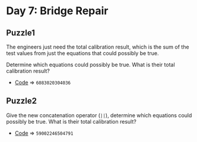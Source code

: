 # Day 7: Bridge Repair

## Puzzle1
The engineers just need the total calibration result, which is the sum of the test values from just the equations that could possibly be true.

Determine which equations could possibly be true. What is their total calibration result?

* [Code](./puzzle1.py) => `6083020304036`

## Puzzle2
Give the new concatenation operator (`||`), determine which equations could possibly be true. What is their total calibration result?

* [Code](./puzzle2.py) => `59002246504791`
